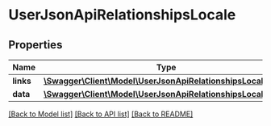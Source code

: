 # UserJsonApiRelationshipsLocale

## Properties
Name | Type | Description | Notes
------------ | ------------- | ------------- | -------------
**links** | [**\Swagger\Client\Model\UserJsonApiRelationshipsLocaleLinks**](UserJsonApiRelationshipsLocaleLinks.md) |  | [optional] 
**data** | [**\Swagger\Client\Model\UserJsonApiRelationshipsLocaleData**](UserJsonApiRelationshipsLocaleData.md) |  | [optional] 

[[Back to Model list]](../../README.md#documentation-for-models) [[Back to API list]](../../README.md#documentation-for-api-endpoints) [[Back to README]](../../README.md)

